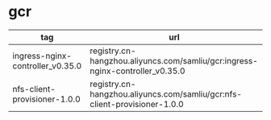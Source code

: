# gcr
tag|url
---|---
ingress-nginx-controller_v0.35.0|registry.cn-hangzhou.aliyuncs.com/samliu/gcr:ingress-nginx-controller_v0.35.0
nfs-client-provisioner-1.0.0|registry.cn-hangzhou.aliyuncs.com/samliu/gcr:nfs-client-provisioner-1.0.0
